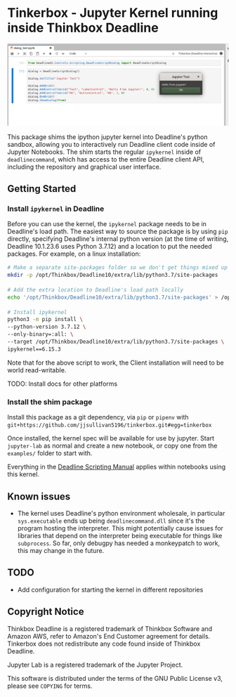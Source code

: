 # Tinkerbox - Jupyter Kernel running inside Thinkbox Deadline

![Dialog Example](contrib/dialog.png)

This package shims the ipython jupyter kernel into Deadline's python sandbox,
allowing you to interactively run Deadline client code inside of Jupyter
Notebooks. The shim starts the regular `ipykernel` inside of `deadlinecommand`,
which has access to the entire Deadline client API, including the repository and
graphical user interface.

## Getting Started

### Install `ipykernel` in Deadline

Before you can use the kernel, the `ipykernel` package needs to be in Deadline's
load path. The easiest way to source the package is by using `pip` directly,
specifying Deadline's internal python version (at the time of writing, Deadline
10.1.23.6 uses Python 3.7.12) and a location to put the needed packages. For
example, on a linux installation:

```bash
# Make a separate site-packages folder so we don't get things mixed up
mkdir -p /opt/Thinkbox/Deadline10/extra/lib/python3.7/site-packages

# Add the extra location to Deadline's load path locally
echo '/opt/Thinkbox/Deadline10/extra/lib/python3.7/site-packages' > /opt/Thinkbox/Deadline10/lib/python3/lib/python3.7/site-packages/jupyter.pth

# Install ipykernel
python3 -m pip install \
--python-version 3.7.12 \
--only-binary=:all: \
--target /opt/Thinkbox/Deadline10/extra/lib/python3.7/site-packages \
ipykernel==6.15.3
```
Note that for the above script to work, the Client installation will need to be world read-writable.

TODO: Install docs for other platforms

### Install the shim package

Install this package as a git dependency, via `pip` or `pipenv` with
`git+https://github.com/jjsullivan5196/tinkerbox.git#egg=tinkerbox`

Once installed, the kernel spec will be available for use by jupyter. Start
`jupyter-lab` as normal and create a new notebook, or copy one from the
`examples/` folder to start with.

Everything in the [Deadline Scripting Manual](https://docs.thinkboxsoftware.com/products/deadline/10.1/1_User%20Manual/manual/index-scripting.html) applies within notebooks using
this kernel.

## Known issues
- The kernel uses Deadline's python environment wholesale, in particular
  `sys.executable` ends up being `deadlinecommand.dll` since it's the program
  hosting the interpreter. This might potentially cause issues for libraries
  that depend on the interpreter being executable for things like
  `subprocess`. So far, only debugpy has needed a monkeypatch to work, this may
  change in the future.

## TODO

- Add configuration for starting the kernel in different repositories

## Copyright Notice
Thinkbox Deadline is a registered trademark of Thinkbox Software and Amazon AWS,
refer to Amazon's End Customer agreement for details. Tinkerbox does not
redistribute any code found inside of Thinkbox Deadline.

Jupyter Lab is a registered trademark of the Jupyter Project.

This software is distributed under the terms of the GNU Public License v3,
please see `COPYING` for terms.
